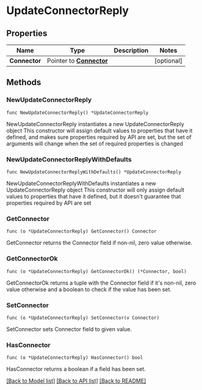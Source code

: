 # UpdateConnectorReply

## Properties

Name | Type | Description | Notes
------------ | ------------- | ------------- | -------------
**Connector** | Pointer to [**Connector**](Connector.md) |  | [optional] 

## Methods

### NewUpdateConnectorReply

`func NewUpdateConnectorReply() *UpdateConnectorReply`

NewUpdateConnectorReply instantiates a new UpdateConnectorReply object
This constructor will assign default values to properties that have it defined,
and makes sure properties required by API are set, but the set of arguments
will change when the set of required properties is changed

### NewUpdateConnectorReplyWithDefaults

`func NewUpdateConnectorReplyWithDefaults() *UpdateConnectorReply`

NewUpdateConnectorReplyWithDefaults instantiates a new UpdateConnectorReply object
This constructor will only assign default values to properties that have it defined,
but it doesn't guarantee that properties required by API are set

### GetConnector

`func (o *UpdateConnectorReply) GetConnector() Connector`

GetConnector returns the Connector field if non-nil, zero value otherwise.

### GetConnectorOk

`func (o *UpdateConnectorReply) GetConnectorOk() (*Connector, bool)`

GetConnectorOk returns a tuple with the Connector field if it's non-nil, zero value otherwise
and a boolean to check if the value has been set.

### SetConnector

`func (o *UpdateConnectorReply) SetConnector(v Connector)`

SetConnector sets Connector field to given value.

### HasConnector

`func (o *UpdateConnectorReply) HasConnector() bool`

HasConnector returns a boolean if a field has been set.


[[Back to Model list]](../README.md#documentation-for-models) [[Back to API list]](../README.md#documentation-for-api-endpoints) [[Back to README]](../README.md)



